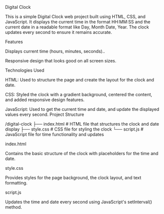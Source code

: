 Digital Clock

This is a simple Digital Clock web project built using HTML, CSS, and JavaScript. It displays the current time in the format HH:MM:SS and the current date in a readable format like Day, Month Date, Year. The clock updates every second to ensure it remains accurate.

Features

Displays current time (hours, minutes, seconds)..

Responsive design that looks good on all screen sizes.


Technologies Used

HTML: Used to structure the page and create the layout for the clock and date.

CSS: Styled the clock with a gradient background, centered the content, and added responsive design features.

JavaScript: Used to get the current time and date, and update the displayed values every second.
Project Structure

/digital-clock
  ├── index.html   # HTML file that structures the clock and date display
  ├── style.css    # CSS file for styling the clock
  └── script.js    # JavaScript file for time functionality and updates

index.html

Contains the basic structure of the clock with placeholders for the time and date.


style.css

Provides styles for the page background, the clock layout, and text formatting.


script.js

Updates the time and date every second using JavaScript's setInterval() method.


